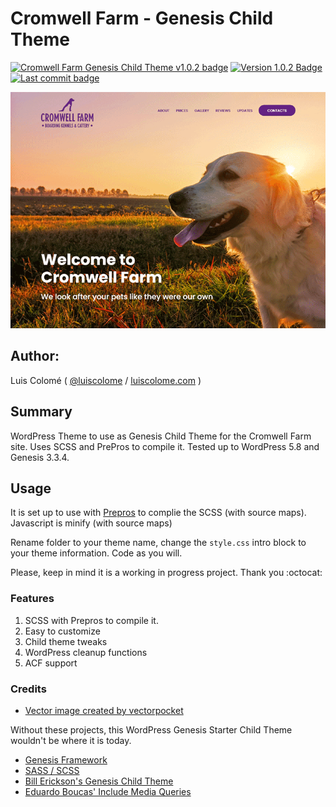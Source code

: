 # Cromwell Farm - Genesis Child Theme 

[![Cromwell Farm Genesis Child Theme v1.0.2 badge][changelog-badge]][changelog]  [![Version 1.0.2 Badge][version-badge]][changelog]  [![Last commit badge][last-commit]][last-commit-link]

![Cromwell Farm Screenshot](screenshot.png)

## Author:

Luis Colomé ( [@luiscolome](https://twitter.com/luiscolome) / [luiscolome.com](https://luiscolome.com) )

## Summary

WordPress Theme to use as Genesis Child Theme for the Cromwell Farm site. Uses SCSS and PrePros to compile it. Tested up to WordPress 5.8 and Genesis 3.3.4.

## Usage

It is set up to use with [Prepros](https://prepros.io/) to complie the SCSS (with source maps). Javascript is minify (with source maps)

Rename folder to your theme name, change the `style.css` intro block to your theme information. Code as you will.

Please, keep in mind it is a working in progress project. Thank you :octocat:

### Features

1. SCSS with Prepros to compile it.
2. Easy to customize
4. Child theme tweaks
5. WordPress cleanup functions
6. ACF support

### Credits

* [Vector image created by vectorpocket](https://www.freepik.es/vectorpocket)

Without these projects, this WordPress Genesis Starter Child Theme wouldn't be where it is today.

* [Genesis Framework](http://my.studiopress.com/themes/genesis/)
* [SASS / SCSS](http://sass-lang.com/)
* [Bill Erickson's Genesis Child Theme](https://github.com/billerickson/BE-Genesis-Child)
* [Eduardo Boucas' Include Media Queries](https://eduardoboucas.github.io/include-media/)


[changelog]: ./CHANGELOG.md
[changelog-badge]: https://img.shields.io/badge/Changelog-Cromwell%20Farm%20Genesis%20Child%20%20Theme-orange
[version-badge]: https://img.shields.io/badge/version-1.0.2-informational.svg
[last-commit]: https://img.shields.io/github/last-commit/luiscolome/cromwell-farm/main?color=yellow&logoColor=red
[last-commit-link]: https://github.com/LuisColome/cromwell-farm/commit/main